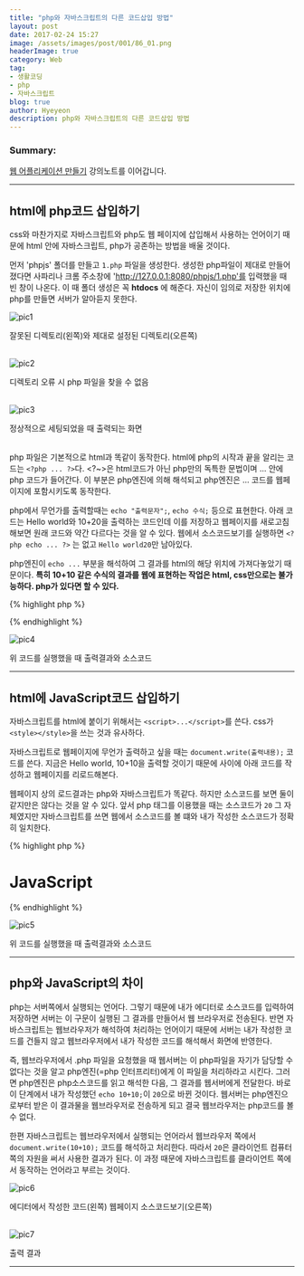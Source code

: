 ```yaml
---
title: "php와 자바스크립트의 다른 코드삽입 방법"
layout: post
date: 2017-02-24 15:27
image: /assets/images/post/001/86_01.png
headerImage: true
category: Web
tag:
- 생활코딩
- php
- 자바스크립트
blog: true
author: Hyeyeon
description: php와 자바스크립트의 다른 코드삽입 방법
---
```


### Summary:

[웹 어플리케이션 만들기](https://opentutorials.org/course/1688/9366) 강의노트를 이어갑니다.

---

## html에 php코드 삽입하기

css와 마찬가지로 자바스크립트와 php도 웹 페이지에 삽입해서 사용하는 언어이기 때문에 html 안에 자바스크립트, php가 공존하는 방법을 배울 것이다.

먼저 'phpjs' 폴더를 만들고 `1.php` 파일을 생성한다. 생성한 php파일이 제대로 만들어졌다면 사파리나 크롬 주소창에 'http://127.0.0.1:8080/phpjs/1.php'를 입력했을 때 빈 창이 나온다. 이 때 폴더 생성은 꼭 **htdocs** 에 해준다. 자신이 임의로 저장한 위치에 php를 만들면 서버가 알아듣지 못한다.


![pic1](/assets/images/post/001/86_01.png)
<figcaption class="caption">잘못된 디렉토리(왼쪽)와 제대로 설정된 디렉토리(오른쪽)</figcaption>

<br>

![pic2](/assets/images/post/001/86_02.png)
<figcaption class="caption">디렉토리 오류 시 php 파일을 찾을 수 없음</figcaption>

<br>

![pic3](/assets/images/post/001/86_03.png)
<figcaption class="caption">정상적으로 세팅되었을 때 출력되는 화면</figcaption>

<br>

php 파일은 기본적으로 html과 똑같이 동작한다. html에 php의 시작과 끝을 알리는 코드는 `<?php ... ?>`다. <?~>은 html코드가 아닌 php만의 독특한 문법이며 ... 안에 php 코드가 들어간다. 이 부분은 php엔진에 의해 해석되고 php엔진은 ... 코드를 웹페이지에 포함시키도록 동작한다.

php에서 무언가를 출력할때는 `echo "출력문자";`, `echo 수식;` 등으로 표현한다. 아래 코드는 Hello world와 10+20을 출력하는 코드인데 이를 저장하고 웹페이지를 새로고침해보면 원래 코드와 약간 다르다는 것을 알 수 있다. 웹에서 소스코드보기를 실행하면 `<?php echo ... ?>` 는 없고 `Hello world20`만 남아있다.

php엔진이 `echo ...` 부분을 해석하여 그 결과를 html의 해당 위치에 가져다놓았기 때문이다. **특히 10+10 같은 수식의 결과를 웹에 표현하는 작업은 html, css만으로는 불가능하다. php가 있다면 할 수 있다.**

{% highlight php %}
<!DOCTYPE html>
<html>
  <head>
    <meta charset="utf-8">
  </head>
  <body>
    <?php
    echo "Hello world";
    echo 10+10;
     ?>
  </body>
</html>
{% endhighlight %}

![pic4](/assets/images/post/001/86_04.png)
<figcaption class="caption">위 코드를 실행했을 때 출력결과와 소스코드</figcaption>

---

## html에 JavaScript코드 삽입하기

자바스크립트를 html에 붙이기 위해서는 `<script>...</script>`를 쓴다. css가 `<style></style>`을 쓰는 것과 유사하다.

자바스크립트로 웹페이지에 무언가 출력하고 싶을 때는 `document.write(출력내용);` 코드를 쓴다. 지금은 Hello world, 10+10을 출력할 것이기 때문에 <script></script> 사이에 아래 코드를 작성하고 웹페이지를 리로드해본다.

웹페이지 상의 로드결과는 php와 자바스크립트가 똑같다. 하지만 소스코드를 보면 둘이 같지만은 않다는 것을 알 수 있다. 앞서 php 태그를 이용했을 때는 소스코드가 `20` 그 자체였지만 자바스크립트를 쓰면 웹에서 소스코드를 볼 떄와 내가 작성한 소스코드가 정확히 일치한다.

{% highlight php %}
<!DOCTYPE html>
<html>
  <head>
    <meta charset="utf-8">
  </head>
  <body>
    <h1>JavaScript</h1>
    <script>
    document.write("Hello world");
    document.write(10+10);
    </script>
  </body>
</html>
{% endhighlight %}

![pic5](/assets/images/post/001/86_05.png)
<figcaption class="caption">위 코드를 실행했을 때 출력결과와 소스코드</figcaption>


---

## php와 JavaScript의 차이

php는 서버쪽에서 실행되는 언어다. 그렇기 때문에 내가 에디터로 소스코드를 입력하여 저장하면 서버는 이 구문이 실행된 그 결과를 만들어서 웹 브라우저로 전송된다. 반면 자바스크립트는 웹브라우저가 해석하여 처리하는 언어이기 때문에 서버는 내가 작성한 코드를 건들지 않고 웹브라우저에서 내가 작성한 코드를 해석해서 화면에 반영한다.

즉, 웹브라우저에서 .php 파일을 요청했을 때 웹서버는 이 php파일을 자기가 담당할 수 없다는 것을 알고 php엔진(=php 인터프리터)에게 이 파일을 처리하라고 시킨다. 그러면 php엔진은 php소스코드를 읽고 해석한 다음, 그 결과를 웹서버에게 전달한다. 바로 이 단계에서 내가 작성했던 `echo 10+10;`이 `20`으로 바뀐 것이다. 웹서버는 php엔진으로부터 받은 이 결과물을 웹브라우저로 전송하게 되고 결국 웹브라우저는 php코드를 볼 수 없다.

한편 자바스크립트는 웹브라우저에서 실행되는 언어라서 웹브라우저 쪽에서 `document.write(10+10);` 코드를 해석하고 처리한다. 따라서 `20`은 클라이언트 컴퓨터 쪽의 자원을 써서 사용한 결과가 된다. 이 과정 때문에 자바스크립트를 클라이언트 쪽에서 동작하는 언어라고 부르는 것이다.

![pic6](/assets/images/post/001/86_06.png)
<figcaption class="caption">에디터에서 작성한 코드(왼쪽) 웹페이지 소스코드보기(오른쪽)</figcaption>

<br>

![pic7](/assets/images/post/001/86_07.png)
<figcaption class="caption">출력 결과</figcaption>

---
